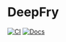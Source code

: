 # DeepFry

[![CI](https://github.com/JuliaWTF/DeepFry.jl/actions/workflows/CI.yml/badge.svg)](https://github.com/JuliaWTF/DeepFry.jl/actions/workflows/CI.yml)
[![Docs](https://img.shields.io/badge/docs-dev-blue.svg)](https://juliawtf.github.io/DeepFry.jl/)
